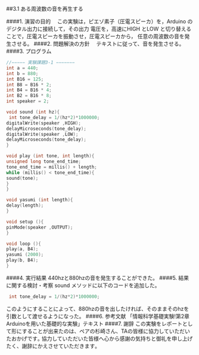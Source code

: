 ##3.1 ある周波数の音を再生する

####1.	演習の目的
　この実験は，ピエゾ素子（圧電スピーカ）を，Arduino のデジタル出力に接続して，その出力
電圧を，高速にHIGH とLOW と切り替えることで，圧電スピーカを振動させ，圧電スピーカから，
任意の周波数の音を発生させる。
####2.	問題解決の方針
　テキストに従って、音を発生させる。
####3.	プログラム
 ```C
 //−−−−− 実験課題3-1 −−−−−−−
 int a = 440;
int b = 880;
int B16 = 125;
int B8 = B16 * 2;
int B4 = B16 * 4;
int B2 = B16 * 8;
int speaker = 2;

void sound (int hz){
  int tone_delay = 1/(hz*2)*1000000;
digitalWrite(speaker ,HIGH);
delayMicroseconds(tone_delay);
digitalWrite(speaker ,LOW);
delayMicroseconds(tone_delay);
}

void play (int tone, int length){
unsigned long tone_end_time;
tone_end_time = millis() + length;
while (millis() < tone_end_time){
sound(tone);
}
}

void yasumi (int length){
delay(length);
}

void setup (){
pinMode(speaker ,OUTPUT);
}

void loop (){
play(a, B4);
yasumi (2000);
play(b, B4);
}
 ```
####4.	実行結果
440hzと880hzの音を発生することができた。
####5.	結果に関する検討・考察
sound メソッドに以下のコードを追加した。
```C
 int tone_delay = 1/(hz*2)*1000000;
 ```
 このようにすることによって、880hzの音を出したければ、そのままそのhzを引数として渡せるようになった。
####6.	参考文献
「情報科学基礎実験!第2章Arduinoを用いた基礎的な実験」テキスト
####7.	謝辞
この実験をレポートとして形にすることが出来たのは、ペアの杉崎さん、TAの皆様に協力していただいたおかげです｡
協力していただいた皆様へ心から感謝の気持ちと御礼を申し上げたく、謝辞にかえさせていただきます｡ 　
